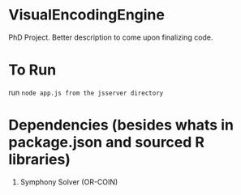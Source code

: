 # VisualEncodingEngine
PhD Project. Better description to come upon finalizing code.


# To Run
run `node app.js from the jsserver directory`

# Dependencies (besides whats in package.json and sourced R libraries)
1. Symphony Solver (OR-COIN)
